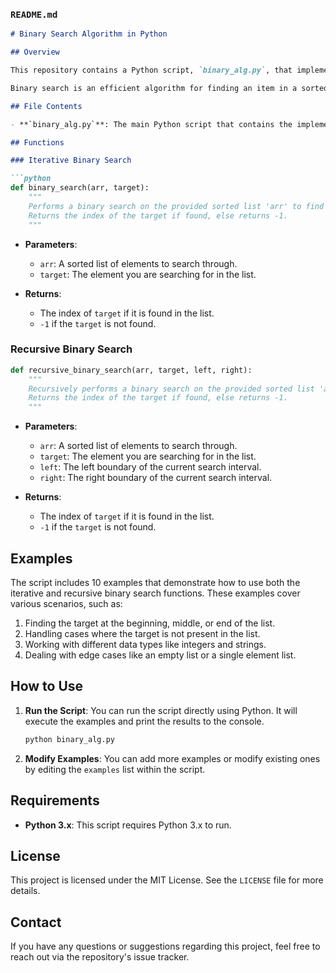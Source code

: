 
### `README.md`

```markdown
# Binary Search Algorithm in Python

## Overview

This repository contains a Python script, `binary_alg.py`, that implements the binary search algorithm. The script includes both an iterative and a recursive approach to binary search, along with 10 examples that demonstrate how to use each version.

Binary search is an efficient algorithm for finding an item in a sorted list. It works by repeatedly dividing the search interval in half, making it much faster than linear search, especially for large datasets.

## File Contents

- **`binary_alg.py`**: The main Python script that contains the implementation of the binary search algorithm along with examples.

## Functions

### Iterative Binary Search

```python
def binary_search(arr, target):
    """
    Performs a binary search on the provided sorted list 'arr' to find the 'target'.
    Returns the index of the target if found, else returns -1.
    """
```

- **Parameters**:
  - `arr`: A sorted list of elements to search through.
  - `target`: The element you are searching for in the list.

- **Returns**:
  - The index of `target` if it is found in the list.
  - `-1` if the `target` is not found.

### Recursive Binary Search

```python
def recursive_binary_search(arr, target, left, right):
    """
    Recursively performs a binary search on the provided sorted list 'arr' to find the 'target'.
    Returns the index of the target if found, else returns -1.
    """
```

- **Parameters**:
  - `arr`: A sorted list of elements to search through.
  - `target`: The element you are searching for in the list.
  - `left`: The left boundary of the current search interval.
  - `right`: The right boundary of the current search interval.

- **Returns**:
  - The index of `target` if it is found in the list.
  - `-1` if the `target` is not found.

## Examples

The script includes 10 examples that demonstrate how to use both the iterative and recursive binary search functions. These examples cover various scenarios, such as:

1. Finding the target at the beginning, middle, or end of the list.
2. Handling cases where the target is not present in the list.
3. Working with different data types like integers and strings.
4. Dealing with edge cases like an empty list or a single element list.

## How to Use

1. **Run the Script**: You can run the script directly using Python. It will execute the examples and print the results to the console.

   ```bash
   python binary_alg.py
   ```

2. **Modify Examples**: You can add more examples or modify existing ones by editing the `examples` list within the script.

## Requirements

- **Python 3.x**: This script requires Python 3.x to run.

## License

This project is licensed under the MIT License. See the `LICENSE` file for more details.

## Contact

If you have any questions or suggestions regarding this project, feel free to reach out via the repository's issue tracker.

```


